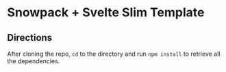 # Snowpack + Svelte Slim Template

## Directions

After cloning the repo, `cd` to the directory and run `npm install` to retrieve all the dependencies.
